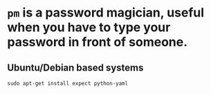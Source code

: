 # `pm` is a password magician, useful when you have to type your password in front of someone.

## Ubuntu/Debian based systems
```
sudo apt-get install expect python-yaml
```
